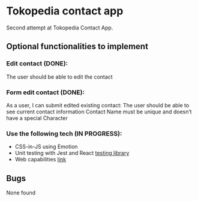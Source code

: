 # Tokopedia contact app

Second attempt at Tokopedia Contact App.

## Optional functionalities to implement

### Edit contact (DONE): 
The user should be able to edit the contact 

### Form edit contact (DONE):
As a user, I can submit edited existing contact:
The user should be able to see current contact information
Contact Name must be unique and doesn’t have a special Character

### Use the following tech (IN PROGRESS):
- CSS-in-JS using Emotion
- Unit testing with Jest and React [testing library](https://testing-library.com/)
- Web capabilities [link](https://developer.chrome.com/blog/fugu-status/)

## Bugs 
None found